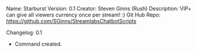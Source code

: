 Name: 		   Starburst
 Version: 	   0.1
 Creator: 	   Steven Ginns (Rush)
 Description:  VIP+ can give all viewers currency once per stream! :)
 Git Hub Repo: https://github.com/SGinns/StreamlabsChatbotScripts

 Changelog:
 0.1
 + Command created.